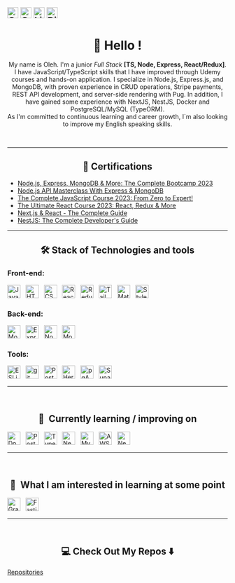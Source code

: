 [<img src="https://img.shields.io/github/followers/OlehK25?label=Follow&style=social" alt="GitHub logo" title="GitHub followers" height="25" />](https://github.com/OlehK25/?tab=follow)
[<img src="https://img.shields.io/badge/-forprogit@gmail.com-c14438?style=flat-square&logo=Gmail&logoColor=white&link=mailto:forprogit@gmail.com" alt="Gmail logo" title="Gmail" height="25" />](mailto:forprogit@gmail.com)
[<img src="https://img.shields.io/badge/LinkedIn-2A2F4F?logo=linkedin&logoColor=e9e9ea" alt="LinkedIn logo" title="LinkedIn" height="25" />](https://www.linkedin.com/in/oleh-kozakk/)
[<img src="https://img.shields.io/badge/Discord-5662f6?logo=discord&logoColor=FFF" alt="Discord logo" title="Discord" height="25" />](https://discord.com/users/899672726124527637)
---

<div align="center", font-size='68px'>
  
<h1> 🚀 Hello !</h1>

My name is Oleh. I'm a junior *Full Stack* **[TS, Node, Express, React/Redux]**.
I have JavaScript/TypeScript skills that I have improved through Udemy courses and hands-on application. I specialize in Node.js, Express.js, and MongoDB, with proven experience in CRUD operations, Stripe payments, REST API development, and server-side rendering with Pug. In addition, I have gained some experience with NextJS, NestJS, Docker and PostgreSQL/MySQL (TypeORM). <br>
As I'm committed to continuous learning and career growth, I`m also looking to improve my English speaking skills.

<br>
</div>

<hr>

<h2  align="center">🏅 Certifications</h2>

- [Node.js, Express, MongoDB & More: The Complete Bootcamp 2023](https://www.udemy.com/certificate/UC-8fa6bab4-8b57-4a1d-8bee-f10888f11cb7/)
- [Node.js API Masterclass With Express & MongoDB](https://www.udemy.com/certificate/UC-80f32102-fcfd-4fe4-b77d-290a0c325108/)
- [The Complete JavaScript Course 2023: From Zero to Expert!](https://www.udemy.com/certificate/UC-8e038cfe-e2fd-4ad8-b4cd-0baf8c594dbd/)
- [The Ultimate React Course 2023: React, Redux & More](https://www.udemy.com/certificate/UC-566d3700-29f5-4563-9261-b0112341fa57/)
- [Next.js & React - The Complete Guide](https://www.udemy.com/certificate/UC-ada0eb8e-94a1-4b0f-a716-565abfdb6c66/)
- [NestJS: The Complete Developer's Guide](https://www.udemy.com/certificate/UC-51e96b62-1edf-41ac-9daa-e27b883c6ffa/)

<hr>

<h2  align="center">🛠 Stack of Technologies and tools   </h2>

### Front-end:

<a name="learning-now"></a>

[<img src="https://img.shields.io/badge/JavaScript-000?logo=javascript&logoColor=F7DF1E" alt="JavaScript logo" title="JavaScript" height="30" />][tech_tools_anchor]
&nbsp;
[<img src="https://img.shields.io/badge/HTML5-000?logo=html5&logoColor=E34F26" alt="HTML5 logo" title="HTML5" height="30" />][tech_tools_anchor]
&nbsp;
[<img src="https://img.shields.io/badge/CSS3-000?logo=css3&logoColor=1572B6" alt="CSS3 logo" title="CSS3" height="30" />][tech_tools_anchor]
&nbsp;
[<img src="https://img.shields.io/badge/React-000?logo=react&logoColor=61DAFB" alt="React logo" title="React" height="30" />][tech_tools_anchor]
&nbsp;
[<img src="https://img.shields.io/badge/Redux-000?logo=redux&logoColor=764ABC" alt="Redux logo" title="Redux" height="30" />][tech_tools_anchor]
&nbsp;
[<img src="https://img.shields.io/badge/Tailwind%20CSS-000?logo=tailwind-css&logoColor=38B2AC" alt="Tailwind CSS logo" title="Tailwind CSS" height="30" />][tech_tools_anchor]
&nbsp;
[<img src="https://img.shields.io/badge/MaterialUI-1A120B?logo=mui&logoColor=4B32C3" alt="MaterialUI logo" title="Material UI" height="30" />][learning_next_anchor]
&nbsp;
[<img src="https://img.shields.io/badge/Styled%20Components-000?logo=styledComponents&logoColor=EA1179" alt="Styled-components" title="Styled-components" height="30" />][tech_tools_anchor]

### Back-end:
[<img src="https://img.shields.io/badge/MongoDB-282C34?logo=mongodb&logoColor=47A248" alt="MongoDB logo" title="MongoDB" height="30" />][tech_tools_anchor]
&nbsp;
[<img src="https://img.shields.io/badge/Express-282C34?logo=express&logoColor=FFFFFF" alt="Express.js logo" title="Express.js" height="30" />][tech_tools_anchor]
&nbsp;
[<img src="https://img.shields.io/badge/Node.js-282C34?logo=node.js&logoColor=339933" alt="Node.js logo" title="Node.js" height="30" />][tech_tools_anchor]
&nbsp;
[<img src="https://img.shields.io/badge/Mongoose-282C34?logo=mongoose&logoColor=339933" alt="Mongoose logo" title="Mongoose" height="30" />][tech_tools_anchor]

### Tools:
[<img src="https://img.shields.io/badge/ESLint-0A2647?logo=eslint&logoColor=4B32C3" alt="ESLint logo" title="ESLint" height="30" />][tech_tools_anchor]
&nbsp;
[<img src="https://img.shields.io/badge/git-0A2647?logo=git&logoColor=F05032" alt="git logo" title="git" height="30" />][tech_tools_anchor]
&nbsp;
[<img src="https://img.shields.io/badge/Postman-0A2647?logo=postman&logoColor=339933" alt="Postman logo" title="Postman" height="30" />][tech_tools_anchor]
&nbsp;
[<img src="https://img.shields.io/badge/Heroku-0A2647?logo=heroku&logoColor=339933" alt="Heroku logo" title="Heroku" height="30" />][tech_tools_anchor]
&nbsp;
[<img src="https://img.shields.io/badge/pgAdmin-0A2647?logo=pgAdmin&logoColor=339933" alt="pgAdmin logo" title="pgAdmin" height="30" />][tech_tools_anchor]
&nbsp;
[<img src="https://img.shields.io/badge/Supabase-0A2647?logo=supabase&logoColor=339933" alt="Supabase logo" title="Supabase" height="30" />][tech_tools_anchor]

<a name="learning-next"></a>

<hr>
<br>

<h2  align="center">🧠  Currently learning / improving on  </h2>

[<img src="https://img.shields.io/badge/Docker-1A120B?logo=docker&logoColor=4B32C3" alt="Docker logo" title="Docker" height="30" />][learning_next_anchor]
&nbsp;
[<img src="https://img.shields.io/badge/Postgres-1A120B?logo=postgreSQL&logoColor=6F61C0" alt="Postgres logo" title="Postgre SQL" height="30" />][learning_next_anchor]
&nbsp;
[<img src="https://img.shields.io/badge/TypeScript-1A120B?logo=typescript&logoColor=91C8E4" alt="TypeScript logo" title="TypeScript" height="30" />][learning_next_anchor]
&nbsp;
[<img src="https://img.shields.io/badge/Nest.js-1A120B?logo=nestjs&logoColor=F05032" alt="Nest.js logo" title="Nest.js" height="30" />][learning_next_anchor]
&nbsp;
[<img src="https://img.shields.io/badge/MySQL-1A120B?logo=mysql&logoColor=7091F5" alt="MySQL logo" title="MySQL" height="30" />][learning_next_anchor]
&nbsp;
[<img src="https://img.shields.io/badge/AWS-1A120B?logo=amazonaws&logoColor=FFFFFF" alt="AWS logo" title="AWS" height="30" />][learning_next_anchor]
&nbsp;
[<img src="https://img.shields.io/badge/Next.js-282C34?logo=next.js&logoColor=FFFFFF" alt="Next.js logo" title="Next.js" height="30" />][learning_next_anchor]

<hr>
<br>

 <h2  align="center">👾  What I am interested in learning at some point </h2>

[<img src="https://img.shields.io/badge/GraphQL-282C34?logo=graphql&logoColor=E10098" alt="GraphQL logo" title="GraphQL" height="30" />][learning_next_anchor]
&nbsp;
[<img src="https://img.shields.io/badge/Fastify-282C34?logo=fastify&logoColor=FFFFFF" alt="Fastify logo" title="Fastify" height="30" />][learning_next_anchor]


[tech_tools_anchor]: #Hello--
[learning_now_anchor]: #learning-now
[learning_next_anchor]: #learning-next

<hr>
<br>

<h2  align="center">💻 Check Out My Repos ⬇️ </h2>

[Repositories](https://github.com/OlehK25?tab=repositories)
